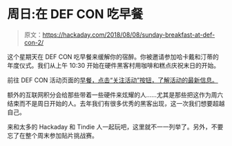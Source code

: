# 周日:在 DEF CON 吃早餐

> 原文：<https://hackaday.com/2018/08/08/sunday-breakfast-at-def-con-2/>

这个星期天在 DEF CON 吃早餐来缓解你的宿醉。你被邀请参加哈卡戴和汀蒂的年度仪式。我们从上午 10:30 开始在硬件黑客村用咖啡和糕点庆祝末日的开始。

前往 DEF CON 活动页面的[早餐，点击“关注活动”按钮，了解活动的最新信息。](https://hackaday.io/event/159791-breakfast-at-def-con-26)

额外的互联网积分会给那些带着一些硬件来炫耀的人……尤其是那些把这作为周六结束而不是周日开始的人。去年我们有很多优秀的黑客出现，这一次我们想要超越自己。

来和太多的 Hackaday 和 Tindie 人一起玩吧，这里就不一一列举了。另外，不要忘了在整个周末参加贴片挑战赛。